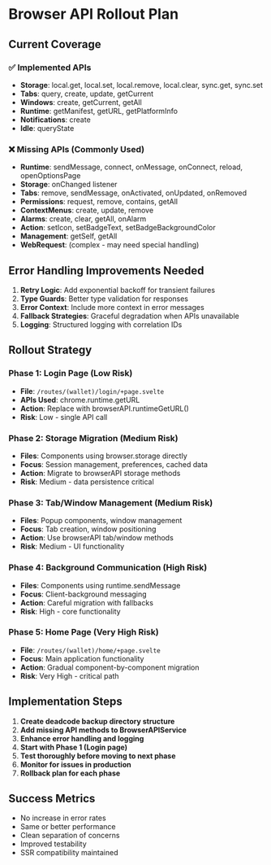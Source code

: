 # Browser API Rollout Plan

## Current Coverage

### ✅ Implemented APIs
- **Storage**: local.get, local.set, local.remove, local.clear, sync.get, sync.set
- **Tabs**: query, create, update, getCurrent
- **Windows**: create, getCurrent, getAll
- **Runtime**: getManifest, getURL, getPlatformInfo
- **Notifications**: create
- **Idle**: queryState

### ❌ Missing APIs (Commonly Used)
- **Runtime**: sendMessage, connect, onMessage, onConnect, reload, openOptionsPage
- **Storage**: onChanged listener
- **Tabs**: remove, sendMessage, onActivated, onUpdated, onRemoved
- **Permissions**: request, remove, contains, getAll
- **ContextMenus**: create, update, remove
- **Alarms**: create, clear, getAll, onAlarm
- **Action**: setIcon, setBadgeText, setBadgeBackgroundColor
- **Management**: getSelf, getAll
- **WebRequest**: (complex - may need special handling)

## Error Handling Improvements Needed

1. **Retry Logic**: Add exponential backoff for transient failures
2. **Type Guards**: Better type validation for responses
3. **Error Context**: Include more context in error messages
4. **Fallback Strategies**: Graceful degradation when APIs unavailable
5. **Logging**: Structured logging with correlation IDs

## Rollout Strategy

### Phase 1: Login Page (Low Risk)
- **File**: `/routes/(wallet)/login/+page.svelte`
- **APIs Used**: chrome.runtime.getURL
- **Action**: Replace with browserAPI.runtimeGetURL()
- **Risk**: Low - single API call

### Phase 2: Storage Migration (Medium Risk)
- **Files**: Components using browser.storage directly
- **Focus**: Session management, preferences, cached data
- **Action**: Migrate to browserAPI storage methods
- **Risk**: Medium - data persistence critical

### Phase 3: Tab/Window Management (Medium Risk)
- **Files**: Popup components, window management
- **Focus**: Tab creation, window positioning
- **Action**: Use browserAPI tab/window methods
- **Risk**: Medium - UI functionality

### Phase 4: Background Communication (High Risk)
- **Files**: Components using runtime.sendMessage
- **Focus**: Client-background messaging
- **Action**: Careful migration with fallbacks
- **Risk**: High - core functionality

### Phase 5: Home Page (Very High Risk)
- **File**: `/routes/(wallet)/home/+page.svelte`
- **Focus**: Main application functionality
- **Action**: Gradual component-by-component migration
- **Risk**: Very High - critical path

## Implementation Steps

1. **Create deadcode backup directory structure**
2. **Add missing API methods to BrowserAPIService**
3. **Enhance error handling and logging**
4. **Start with Phase 1 (Login page)**
5. **Test thoroughly before moving to next phase**
6. **Monitor for issues in production**
7. **Rollback plan for each phase**

## Success Metrics
- No increase in error rates
- Same or better performance
- Clean separation of concerns
- Improved testability
- SSR compatibility maintained